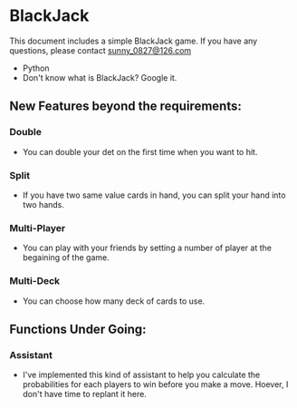 ﻿# BlackJack
This document includes a simple BlackJack game.
If you have any questions, please contact sunny_0827@126.com

* Python
* Don't know what is BlackJack? Google it.

## New Features beyond the requirements:
### Double
  * You can double your det on the first time when you want to hit.

### Split
  * If you have two same value cards in hand, you can split your hand into two hands.

### Multi-Player
  * You can play with your friends by setting a number of player at the begaining of the game.

### Multi-Deck
  * You can choose how many deck of cards to use.


## Functions Under Going:

### Assistant
  * I've implemented this kind of assistant to help you calculate the probabilities for each players to win before you make a move. Hoever, I don't have time to replant it here.
